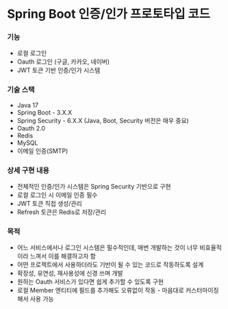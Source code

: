 # Spring Boot 인증/인가 프로토타입 코드
### 기능
- 로컬 로그인
- Oauth 로그인 (구글, 카카오, 네이버)
- JWT 토큰 기반 인증/인가 시스템
### 기술 스택
- Java 17
- Spring Boot - 3.X.X
- Spring Security - 6.X.X (Java, Boot, Security 버전은 매우 중요)
- Oauth 2.0
- Redis
- MySQL
- 이메일 인증(SMTP)
### 상세 구현 내용
- 전체적인 인증/인가 시스템은 Spring Security 기반으로 구현
- 로컬 로그인 시 이메일 인증 필수
- JWT 토큰 직접 생성/관리
- Refresh 토큰은 Redis로 저장/관리
### 목적
- 어느 서비스에서나 로그인 시스템은 필수적인데, 매번 개발하는 것이 너무 비효율적이라 느껴서 이를 해결하고자 함
- 어떤 프로젝트에서 사용하더라도 기반이 될 수 있는 코드로 작동하도록 설계
- 확장성, 유연성, 재사용성에 신경 쓰며 개발
- 원하는 Oauth 서비스가 있다면 쉽게 추가할 수 있도록 구현
- 로컬 Member 엔티티에 필드를 추가해도 오류없이 작동 - 마음대로 커스터마이징해서 사용 가능 

